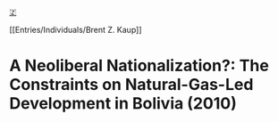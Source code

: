 [🇿](zotero://select/library/items/BPM8LBIC)

[[Entries/Individuals/Brent Z. Kaup]] 
# A Neoliberal Nationalization?: The Constraints on Natural-Gas-Led Development in Bolivia (2010)

